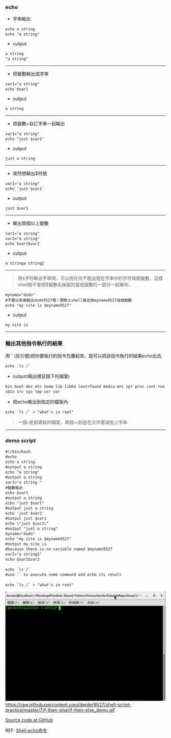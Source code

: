 ### echo

- 字串輸出
```
echo a string
echo "a string"
```
  - output
  ```
  a string
  "a string"
  ```
---


- 把變數輸出成字串
```
var1="a string"
echo $var1
```
  - output
  ```
  a string
  ```
---

- 把變數+自訂字串一起輸出
```
var1="a string"
echo "just $var1"
```
  - output
  ```
  just a string
  ```
---

- 突然想輸出$符號
```
var1="a string"
echo 'just $var1'
```
  - output
  ```
  just $var1
  ```
---

- 輸出兩個以上變數
```
var1="a string"
var2="a string"
echo $var1$var2
```
  - output
  ```
  a stringa string2
  ```
---

> 用`$`字符輸出字串時，可以用任何不能出現在字串中的字符隔開變數，這樣shell就不會把$變數名後面的當成變數的一部分一起解析。

```
myname="dodo"
#不要以為會輸出dodo9527喔！實際上shell會去找myname9527這個變數
echo "my site is $myname9527"
```
  - output
  ```
  my site is
  ```

---


### 輸出其他指令執行的結果

 用```(反引號)把你要執行的指令包覆起來，就可以把該指令執行的結果echo出去

 ```shell
 echo `ls /`
 ```
 - output(輸出根目錄下的檔案)
 ```shell
 bin boot dev etc home lib lib64 lost+found media mnt opt proc root run sbin srv sys tmp usr var
 ```
- 把echo輸出到指定的檔案內
```
echo `ls /` > "what's in root"
```
> 一個`>`是創建新的檔案，兩個`>>`則是在文件尾端加上字串
---
### demo script

```
#!/bin/bash
#echo
echo a string
#output a string
echo "a string"
#output a string
var1="a string "
#變數輸出
echo $var1
#output a string
echo "just $var1"
#output just a string
echo 'just $var1'
#output just $var1
echo \"just $var1\"
#output "just a string"
myname="dodo"
echo "my site is $myname9527"
#output my site is
#because there is no variable named $myname9527
var2="a string2"
echo $var1$var2

echo `ls /`
#use `` to execute some command and echo its result

echo `ls /` > "what's in root"
```






![echo](https://raw.githubusercontent.com/derder9527/linuxCommand/master/1.echo/echo_demo.gif)
        https://raw.githubusercontent.com/derder9527/shell-script-practice/master/7.if-then-else/if-then-else_demo.gif



[Source code at GitHub](https://github.com/derder9527/linuxCommand/tree/master/1.echo)

REF:
[Shell echo命令](http://www.runoob.com/linux/linux-shell-echo.html)
